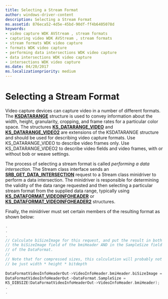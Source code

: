 ```yaml
---
title: Selecting a Stream Format
author: windows-driver-content
description: Selecting a Stream Format
ms.assetid: 876eca52-4d5e-45bd-90df-ff4b6405078d
keywords:
- video capture WDK AVStream , stream formats
- capturing video WDK AVStream , stream formats
- stream formats WDK video capture
- formats WDK video capture
- performing data intersections WDK video capture
- data intersections WDK video capture
- intersections WDK video capture
ms.date: 04/20/2017
ms.localizationpriority: medium
---
```


# Selecting a Stream Format


Video capture devices can capture video in a number of different formats. The [**KSDATARANGE**](https://msdn.microsoft.com/library/windows/hardware/ff561658) structure is used to convey information about the width, height, granularity, cropping, and frame rates for a particular color space. The structures [**KS\_DATARANGE\_VIDEO**](https://msdn.microsoft.com/library/windows/hardware/ff567628) and [**KS\_DATARANGE\_VIDEO2**](https://msdn.microsoft.com/library/windows/hardware/ff567629) are extensions of the KSDATARANGE structure and should be used for describing video capture formats. Use KS\_DATARANGE\_VIDEO to describe video frames only. Use KS\_DATARANGE\_VIDEO2 to describe video fields and video frames, with or without bob or weave settings.

The process of selecting a stream format is called *performing a data intersection*. The Stream class interface sends an [**SRB\_GET\_DATA\_INTERSECTION**](https://msdn.microsoft.com/library/windows/hardware/ff568168) request to a Stream class minidriver to perform a data intersection. The minidriver is responsible for determining the validity of the data range requested and then selecting a particular stream format from the supplied data range, typically using [**KS\_DATAFORMAT\_VIDEOINFOHEADER**](https://msdn.microsoft.com/library/windows/hardware/ff567331) or [**KS\_DATAFORMAT\_VIDEOINFOHEADER2**](https://msdn.microsoft.com/library/windows/hardware/ff567335) structures.

Finally, the minidriver must set certain members of the resulting format as shown below:

```cpp
.
.
.
// Calculate biSizeImage for this request, and put the result in both
// the biSizeImage field of the bmiHeader AND in the SampleSize field
// of the DataFormat.
//
// Note that for compressed sizes, this calculation will probably not
// be just width * height * bitdepth
 
DataFormatVideoInfoHeaderOut->VideoInfoHeader.bmiHeader.biSizeImage =
DataFormatVideoInfoHeaderOut->DataFormat.SampleSize = 
KS_DIBSIZE(DataFormatVideoInfoHeaderOut->VideoInfoHeader.bmiHeader);
.
.
```

 

 




